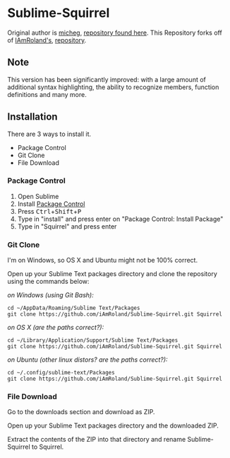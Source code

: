 # Sublime-Squirrel
Original author is [micheg](https://github.com/micheg), [repository found here](https://github.com/micheg/sublime_squirrel).
This Repository forks off of [IAmRoland's](https://github.com/iAmRoland), [repository](https://github.com/iAmRoland/Sublime-Squirrel).

## Note
This version has been significantly improved: with a large amount of additional syntax highlighting, the ability to recognize members, function definitions and many more.

## Installation
There are 3 ways to install it.

* Package Control
* Git Clone
* File Download

### Package Control
1. Open Sublime
2. Install [Package Control](https://packagecontrol.io/installation)
3. Press <kbd>Ctrl</kbd>+<kbd>Shift</kbd>+<kbd>P</kbd>
4. Type in "install" and press enter on "Package Control: Install Package"
5. Type in "Squirrel" and press enter

### Git Clone
I'm on Windows, so OS X and Ubuntu might not be 100% correct.

Open up your Sublime Text packages directory and clone the repository using the commands below:

*on Windows (using Git Bash):*

    cd ~/AppData/Roaming/Sublime Text/Packages
    git clone https://github.com/iAmRoland/Sublime-Squirrel.git Squirrel

*on OS X (are the paths correct?):*

    cd ~/Library/Application/Support/Sublime Text/Packages
    git clone https://github.com/iAmRoland/Sublime-Squirrel.git Squirrel

*on Ubuntu (other linux distors? are the paths correct?):*

    cd ~/.config/sublime-text/Packages
    git clone https://github.com/iAmRoland/Sublime-Squirrel.git Squirrel

### File Download
Go to the downloads section and download as ZIP. 

Open up your Sublime Text packages directory and the downloaded ZIP. 

Extract the contents of the ZIP into that directory and rename Sublime-Squirrel to Squirrel.
